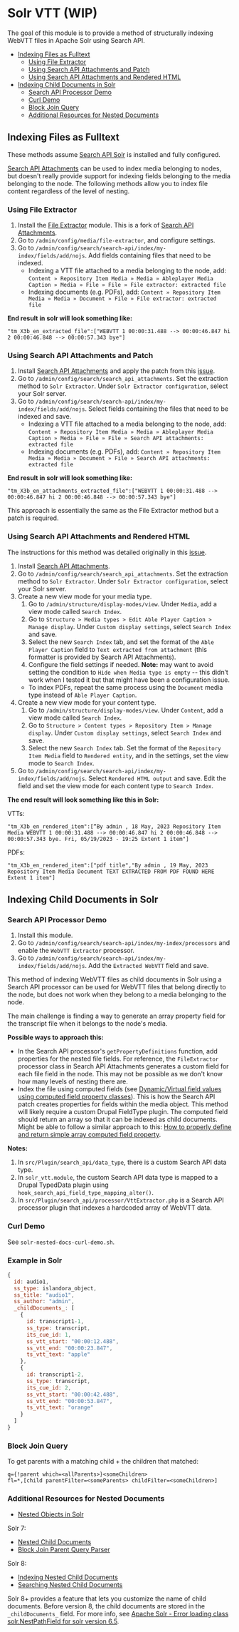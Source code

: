# Solr VTT (WIP)

The goal of this module is to provide a method of structurally indexing WebVTT files in Apache Solr using Search API.

- [Indexing Files as Fulltext](#indexing-files-as-fulltext)
  - [Using File Extractor](#using-file-extractor)
  - [Using Search API Attachments and Patch](#using-search-api-attachments-and-patch)
  - [Using Search API Attachments and Rendered HTML](#using-search-api-attachments-and-rendered-html)
- [Indexing Child Documents in Solr](#indexing-child-documents-in-solr)
  - [Search API Processor Demo](#search-api-processor-demo)
  - [Curl Demo](#curl-demo)
  - [Block Join Query](#block-join-query)
  - [Additional Resources for Nested Documents](#additional-resources-for-nested-documents)

## Indexing Files as Fulltext

These methods assume [Search API Solr](https://www.drupal.org/project/search_api_solr) is installed and fully configured.

[Search API Attachments](https://www.drupal.org/project/search_api_attachments) can be used to index media belonging to nodes, but doesn't really provide support for indexing fields belonging to the media belonging to the node. The following methods allow you to index file content regardless of the level of nesting.


### Using File Extractor

1. Install the [File Extractor](https://www.drupal.org/project/file_extractor) module. This is a fork of [Search API Attachments](https://www.drupal.org/project/search_api_attachments).
1. Go to `/admin/config/media/file-extractor`, and configure settings.
1. Go to `/admin/config/search/search-api/index/my-index/fields/add/nojs`. Add fields containing files that need to be indexed.
    - Indexing a VTT file attached to a media belonging to the node, add: `Content » Repository Item Media » Media » Ableplayer Media Caption » Media » File » File » File extractor: extracted file`
    - Indexing documents (e.g. PDFs), add: `Content » Repository Item Media » Media » Document » File » File extractor: extracted file`

**End result in solr will look something like:** 
```
"tm_X3b_en_extracted_file":["WEBVTT 1 00:00:31.488 --> 00:00:46.847 hi 2 00:00:46.848 --> 00:00:57.343 bye"]
```


### Using Search API Attachments and Patch

1. Install [Search API Attachments](https://www.drupal.org/project/search_api_attachments) and apply the patch from this [issue](https://www.drupal.org/project/search_api_attachments/issues/3008580#comment-14287351).
1. Go to `/admin/config/search/search_api_attachments`. Set the extraction method to `Solr Extractor`. Under `Solr Extractor configuration`, select your Solr server.
1. Go to `/admin/config/search/search-api/index/my-index/fields/add/nojs`. Select fields containing the files that need to be indexed and save.
    - Indexing a VTT file attached to a media belonging to the node, add: `Content » Repository Item Media » Media » Ableplayer Media Caption » Media » File » File » Search API attachments: extracted file`
    - Indexing documents (e.g. PDFs), add: `Content » Repository Item Media » Media » Document » File » Search API attachments: extracted file`

**End result in solr will look something like:**
```
"tm_X3b_en_attachments_extracted_file":["WEBVTT 1 00:00:31.488 --> 00:00:46.847 hi 2 00:00:46.848 --> 00:00:57.343 bye"]
```

This approach is essentially the same as the File Extractor method but a patch is required.


### Using Search API Attachments and Rendered HTML

The instructions for this method was detailed originally in this [issue](https://www.drupal.org/project/search_api_attachments/issues/2844979).

1. Install [Search API Attachments](https://www.drupal.org/project/search_api_attachments). 
1. Go to `/admin/config/search/search_api_attachments`. Set the extraction method to `Solr Extractor`. Under `Solr Extractor configuration`, select your Solr server.
1. Create a new view mode for your media type.
    1. Go to `/admin/structure/display-modes/view`. Under `Media`, add a view mode called `Search Index`.
    1. Go to `Structure > Media types > Edit Able Player Caption > Manage display`. Under `Custom display settings`, select `Search Index` and save.
    1. Select the new `Search Index` tab, and set the format of the `Able Player Caption` field to `Text extracted from attachment` (this formatter is provided by Search API Attachments).
    1. Configure the field settings if needed. **Note:** may want to avoid setting the condition to `Hide when Media type is empty` -- this didn’t work when I tested it but that might have been a configuration issue.
    - To index PDFs, repeat the same process using the `Document` media type instead of `Able Player Caption`.
1. Create a new view mode for your content type.
    1. Go to `/admin/structure/display-modes/view`. Under `Content`, add a view mode called `Search Index`.
    1. Go to `Structure > Content types > Repository Item > Manage display`. Under `Custom display settings`, select `Search Index` and save.
    1. Select the new `Search Index` tab. Set the format of the `Repository Item Media` field to `Rendered entity`, and in the settings, set the view mode to `Search Index`.
1. Go to `/admin/config/search/search-api/index/my-index/fields/add/nojs`. Select `Rendered HTML output` and save. Edit the field and set the view mode for each content type to `Search Index`.


**The end result will look something like this in Solr:**

VTTs:
```
"tm_X3b_en_rendered_item":[“By admin , 18 May, 2023 Repository Item Media WEBVTT 1 00:00:31.488 --> 00:00:46.847 hi 2 00:00:46.848 --> 00:00:57.343 bye. Fri, 05/19/2023 - 19:25 Extent 1 item"]
```

PDFs:
```
"tm_X3b_en_rendered_item":["pdf title","By admin , 19 May, 2023 Repository Item Media Document TEXT EXTRACTED FROM PDF FOUND HERE Extent 1 item"]
```


## Indexing Child Documents in Solr


### Search API Processor Demo

1. Install this module.
1. Go to `/admin/config/search/search-api/index/my-index/processors` and enable the `WebVTT Extractor` processor.
1. Go to `/admin/config/search/search-api/index/my-index/fields/add/nojs`. Add the `Extracted WebVTT` field and save.

This method of indexing WebVTT files as child documents in Solr using a Search API processor can be used for WebVTT files that belong directly to the node, but does not work when they belong to a media belonging to the node.

The main challenge is finding a way to generate an array property field for the transcript file when it belongs to the node's media. 

**Possible ways to approach this:**

- In the Search API processor's `getPropertyDefinitions` function, add properties for the nested file fields. For reference, the `FileExtractor` processor class in Search API Attachments generates a custom field for each file field in the node. This may not be possible as we don't know how many levels of nesting there are.
- Index the file using computed fields (see [Dynamic/Virtual field values using computed field property classes](https://www.drupal.org/docs/drupal-apis/entity-api/dynamicvirtual-field-values-using-computed-field-property-classes)). This is how the Search API patch creates properties for fields within the media object. This method will likely require a custom Drupal FieldType plugin. The computed field should return an array so that it can be indexed as child documents. Might be able to follow a similar approach to this: [How to properly define and return simple array computed field property](https://drupal.stackexchange.com/questions/267759/how-to-properly-define-and-return-simple-array-computed-field-property).

**Notes:**
1. In `src/Plugin/search_api/data_type`, there is a custom Search API data type.
1. In `solr_vtt.module`, the custom Search API data type is mapped to a Drupal TypedData plugin using `hook_search_api_field_type_mapping_alter()`.
1. In `src/Plugin/search_api/processor/VttExtractor.php` is a Search API processor plugin that indexes a hardcoded array of WebVTT data.


### Curl Demo

See `solr-nested-docs-curl-demo.sh`.


### Example in Solr

```javascript
{
  id: audio1,
  ss_type: islandora_object,
  ss_title: "audio1",
  ss_author: "admin",
  _childDocuments_: [
    {
      id: transcript1-1,
      ss_type: transcript,
      its_cue_id: 1,
      ss_vtt_start: "00:00:12.488",
      ss_vtt_end: "00:00:23.847",
      ts_vtt_text: "apple"
    },
    {
      id: transcript1-2,
      ss_type: transcript,
      its_cue_id: 2,
      ss_vtt_start: "00:00:42.488",
      ss_vtt_end: "00:00:53.847",
      ts_vtt_text: "orange"
    }
  ]
}
```


### Block Join Query

To get parents with a matching child + the children that matched:
```
q={!parent which=<allParents>}<someChildren>
fl=*,[child parentFilter=<someParents> childFilter=<someChildren>]
```


### Additional Resources for Nested Documents

- [Nested Objects in Solr](https://yonik.com/solr-nested-objects/)

Solr 7:
- [Nested Child Documents](https://solr.apache.org/guide/7_1/uploading-data-with-index-handlers.html#nested-child-documents)
- [Block Join Parent Query Parser](https://solr.apache.org/guide/7_1/other-parsers.html#block-join-parent-query-parser)

Solr 8:
- [Indexing Nested Child Documents](https://solr.apache.org/guide/8_0/indexing-nested-documents.html#indexing-nested-documents)
- [Searching Nested Child Documents](https://solr.apache.org/guide/8_0/searching-nested-documents.html)

Solr 8+ provides a feature that lets you customize the name of child documents. Before version 8, the child documents are stored in the `_childDocuments_` field. For more info, see [Apache Solr - Error loading class solr.NestPathField for solr version 6.5](https://stackoverflow.com/questions/61127369/apache-solr-error-loading-class-solr-nestpathfield-for-solr-version-6-5).
